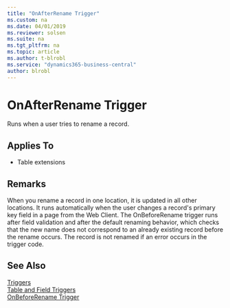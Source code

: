 ```yaml
---
title: "OnAfterRename Trigger"
ms.custom: na
ms.date: 04/01/2019
ms.reviewer: solsen
ms.suite: na
ms.tgt_pltfrm: na
ms.topic: article
ms.author: t-blrobl
ms.service: "dynamics365-business-central"
author: blrobl
---
```


# OnAfterRename Trigger
Runs when a user tries to rename a record.  

## Applies To  
- Table extensions 
  
## Remarks  
When you rename a record in one location, it is updated in all other locations. It runs automatically when the user changes a record's primary key field in a page from the Web Client.  The OnBeforeRename trigger runs after field validation and after the default renaming behavior, which checks that the new name does not correspond to an already existing record before the rename occurs. The record is not renamed if an error occurs in the trigger code.  

## See Also  
 [Triggers](devenv-triggers.md)  
 [Table and Field Triggers](devenv-table-and-field-triggers.md)  
 [OnBeforeRename Trigger](devenv-onbeforerename-trigger.md)    